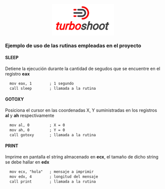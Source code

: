 <p align="center">
  <img src="./src/turboshoot.png" width="200" style="display:block; margin-left: auto; margin-right: auto;">
</p>

### Ejemplo de uso de las rutinas empleadas en el proyecto

#### SLEEP
Detiene la ejecución durante la cantidad de segudos que se encuentre en el registro **eax**

```
  mov eax, 1        ; 1 segundo
  call sleep        ; llamada a la rutina
 ```

 #### GOTOXY
 Posiciona el cursor en las coordenadas X, Y suministradas en los registros **al** y **ah** respectivamente

```
  mov al, 0         ; X = 0
  mov ah, 0         ; Y = 0
  call gotoxy       ; llamada a la rutina
```

#### PRINT
Imprime en pantalla el string almacenado en **ecx**, el tamaño de dicho string se debe hallar en **edx**

```
  mov ecx, "hola"   ; mensaje a imprimir
  mov edx, 4        ; longitud del mensaje
  call print        ; llamada a la rutina
```
